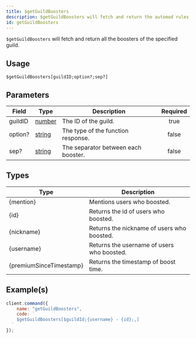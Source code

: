 ```yaml
---
title: $getGuildBoosters
description: $getGuildBoosters will fetch and return the automod rules of the specified guild
id: getGuildBoosters
---
```

`$getGuildBoosters` will fetch and return all the boosters of the specified guild.
## Usage
```aoi
$getGuildBoosters[guildID;option?;sep?]
```
## Parameters
| Field   | Type                                                                                                                                                                                                 | Description                                            | Required |
| ------- | ---------------------------------------------------------------------------------------------------------------------------------------------------------------------------------------------------- | ------------------------------------------------------ | :------: |
| guildID | [number](https://developer.mozilla.org/en-US/docs/Web/JavaScript/Reference/Global_Objects/Number)                                                                                                    | The ID of the guild.                                   |   true   |
| option? | [string](https://developer.mozilla.org/en-US/docs/Web/JavaScript/Reference/Global_Objects/String)                                                                                                    | The type of the function response.                     |  false   |
| sep? | [string](https://developer.mozilla.org/en-US/docs/Web/JavaScript/Reference/Global_Objects/String)                                                                                                    | The separator between each booster.                    |  false   |

## Types

| Type     | Description                         |
| -------- | ----------------------------------- |
| {mention} | Mentions users who boosted.   |
| {id}    | Returns the id of users who boosted.                  |
| {nickname}    | Returns the nickname of users who boosted.                 |
| {username}      | Returns the username of users who boosted. |
| {premiumSinceTimestamp}      | Returns the timestamp of boost time. |

## Example(s)

```javascript
client.command({
    name: "getGuildBoosters",
    code: `
    $getGuildBoosters[$guildId;{username} - {id};,]
  `
});
```
